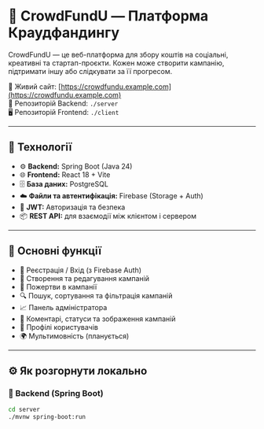 # 🌟 CrowdFundU — Платформа Краудфандингу

CrowdFundU — це веб-платформа для збору коштів на соціальні, креативні та стартап-проєкти. Кожен може створити кампанію, підтримати іншу або слідкувати за її прогресом.

🔗 Живий сайт: [https://crowdfundu.example.com](https://crowdfundu.example.com)  
📂 Репозиторій Backend: `./server`  
🖥️ Репозиторій Frontend: `./client`

---

## 🚀 Технології

- ⚙️ **Backend:** Spring Boot (Java 24)
- 🌐 **Frontend:** React 18 + Vite
- 🗄️ **База даних:** PostgreSQL
- ☁️ **Файли та автентифікація:** Firebase (Storage + Auth)
- 🔐 **JWT:** Авторизація та безпека
- 📦 **REST API:** для взаємодії між клієнтом і сервером

---

## 🧩 Основні функції

- 🔐 Реєстрація / Вхід (з Firebase Auth)
- 📝 Створення та редагування кампаній
- 💸 Пожертви в кампанії
- 🔍 Пошук, сортування та фільтрація кампаній
- 📈 Панель адміністратора
- 🧾 Коментарі, статуси та зображення кампаній
- 👤 Профілі користувачів
- 🌍 Мультимовність (планується)

---

## ⚙️ Як розгорнути локально

### 🔧 Backend (Spring Boot)

```bash
cd server
./mvnw spring-boot:run
